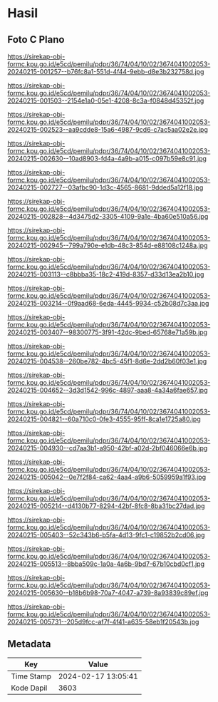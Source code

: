 # Hasil

## Foto C Plano

https://sirekap-obj-formc.kpu.go.id/e5cd/pemilu/pdpr/36/74/04/10/02/3674041002053-20240215-001257--b76fc8a1-551d-4f44-9ebb-d8e3b232758d.jpg

https://sirekap-obj-formc.kpu.go.id/e5cd/pemilu/pdpr/36/74/04/10/02/3674041002053-20240215-001503--2154e1a0-05e1-4208-8c3a-f0848d45352f.jpg

https://sirekap-obj-formc.kpu.go.id/e5cd/pemilu/pdpr/36/74/04/10/02/3674041002053-20240215-002523--aa9cdde8-15a6-4987-9cd6-c7ac5aa02e2e.jpg

https://sirekap-obj-formc.kpu.go.id/e5cd/pemilu/pdpr/36/74/04/10/02/3674041002053-20240215-002630--10ad8903-fd4a-4a9b-a015-c097b59e8c91.jpg

https://sirekap-obj-formc.kpu.go.id/e5cd/pemilu/pdpr/36/74/04/10/02/3674041002053-20240215-002727--03afbc90-1d3c-4565-8681-9dded5a12f18.jpg

https://sirekap-obj-formc.kpu.go.id/e5cd/pemilu/pdpr/36/74/04/10/02/3674041002053-20240215-002828--4d3475d2-3305-4109-9a1e-4ba60e510a56.jpg

https://sirekap-obj-formc.kpu.go.id/e5cd/pemilu/pdpr/36/74/04/10/02/3674041002053-20240215-002945--799a790e-e1db-48c3-854d-e88108c1248a.jpg

https://sirekap-obj-formc.kpu.go.id/e5cd/pemilu/pdpr/36/74/04/10/02/3674041002053-20240215-003113--c8bbba35-18c2-419d-8357-d33d13ea2b10.jpg

https://sirekap-obj-formc.kpu.go.id/e5cd/pemilu/pdpr/36/74/04/10/02/3674041002053-20240215-003214--0f9aad68-6eda-4445-9934-c52b08d7c3aa.jpg

https://sirekap-obj-formc.kpu.go.id/e5cd/pemilu/pdpr/36/74/04/10/02/3674041002053-20240215-003407--98300775-3f91-42dc-9bed-65768e71a59b.jpg

https://sirekap-obj-formc.kpu.go.id/e5cd/pemilu/pdpr/36/74/04/10/02/3674041002053-20240215-004538--260be782-4bc5-45f1-8d6e-2dd2b60f03e1.jpg

https://sirekap-obj-formc.kpu.go.id/e5cd/pemilu/pdpr/36/74/04/10/02/3674041002053-20240215-004652--3d3d1542-996c-4897-aaa8-4a34a6fae657.jpg

https://sirekap-obj-formc.kpu.go.id/e5cd/pemilu/pdpr/36/74/04/10/02/3674041002053-20240215-004821--60a710c0-0fe3-4555-95ff-8ca1e1725a80.jpg

https://sirekap-obj-formc.kpu.go.id/e5cd/pemilu/pdpr/36/74/04/10/02/3674041002053-20240215-004930--cd7aa3b1-a950-42bf-a02d-2bf046066e6b.jpg

https://sirekap-obj-formc.kpu.go.id/e5cd/pemilu/pdpr/36/74/04/10/02/3674041002053-20240215-005042--0e7f2f84-ca62-4aa4-a9b6-5059959a1f93.jpg

https://sirekap-obj-formc.kpu.go.id/e5cd/pemilu/pdpr/36/74/04/10/02/3674041002053-20240215-005214--d4130b77-8294-42bf-8fc8-8ba31bc27dad.jpg

https://sirekap-obj-formc.kpu.go.id/e5cd/pemilu/pdpr/36/74/04/10/02/3674041002053-20240215-005403--52c343b6-b5fa-4d13-9fc1-c19852b2cd06.jpg

https://sirekap-obj-formc.kpu.go.id/e5cd/pemilu/pdpr/36/74/04/10/02/3674041002053-20240215-005513--8bba509c-1a0a-4a6b-9bd7-67b10cbd0cf1.jpg

https://sirekap-obj-formc.kpu.go.id/e5cd/pemilu/pdpr/36/74/04/10/02/3674041002053-20240215-005630--b18b6b98-70a7-4047-a739-8a93839c89ef.jpg

https://sirekap-obj-formc.kpu.go.id/e5cd/pemilu/pdpr/36/74/04/10/02/3674041002053-20240215-005731--205d9fcc-af7f-4f41-a635-58eb1f20543b.jpg


## Metadata

| Key        | Value               |
| ---------- | ------------------- |
| Time Stamp | 2024-02-17 13:05:41 |
| Kode Dapil | 3603                |



